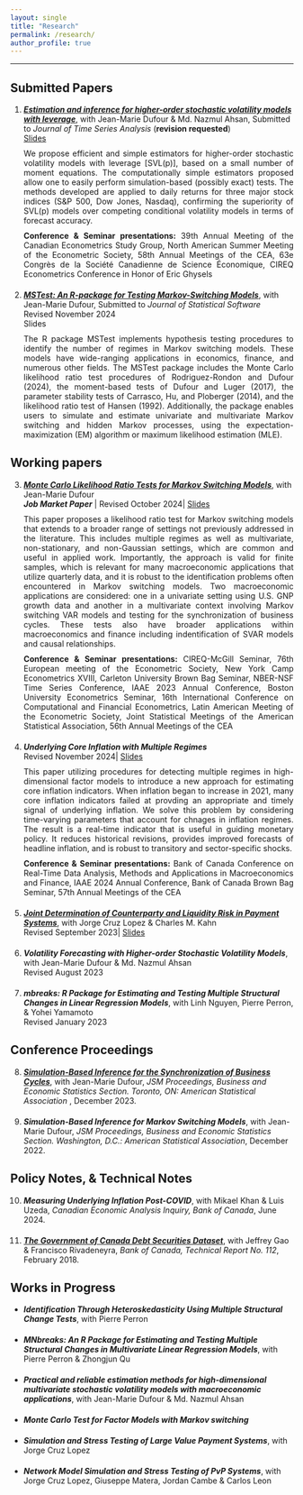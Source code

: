```yaml
---
layout: single
title: "Research"
permalink: /research/
author_profile: true
---
```

---
## Submitted Papers
<ol start=1>
  <li style="margin-bottom: 20px;">
    <a href="https://roga11.github.io/gabrielrodriguez.github.io/files/Ahsan_Dufour_RodriguezR_2024_SVP_Leverage.pdf" target="_blank"><em><b>Estimation and inference for higher-order stochastic volatility models with leverage</b></em></a>, with Jean-Marie Dufour & Md. Nazmul Ahsan, Submitted to <em>Journal of Time Series Analysis</em> (<b>revision requested</b>)
    <div style="text-align: justify; margin-bottom: 10px;"> 
      <a href="https://roga11.github.io/gabrielrodriguez.github.io/files/GRR_NASMES_2024_ Estimation_and_inference_for_higher_order_stochastic_volatility_models_with_leverage.pdf" target="_blank">Slides</a> 
    </div>
    <div style="text-align: justify; margin-bottom: 10px;">
      We propose efficient and simple estimators for higher-order stochastic volatility models with leverage [SVL(p)], based on a small number of moment equations. The computationally simple estimators proposed allow one to easily perform simulation-based (possibly exact) tests. The methods developed are applied to daily returns for three major stock indices (S&P 500, Dow Jones, Nasdaq), confirming the superiority of SVL(p) models over competing conditional volatility models in terms of forecast accuracy.
    </div>
    <div style="text-align: justify; margin-bottom: 10px;"> 
      <b>Conference & Seminar presentations:</b> 39th Annual Meeting of the Canadian Econometrics Study Group, North American Summer Meeting of the Econometric Society, 58th Annual Meetings of the CEA, 63e Congrès de la Société Canadienne de Science Économique, CIREQ Econometrics Conference in Honor of Eric Ghysels
    </div>
  </li>

   <li>
    <a href="https://roga11.github.io/gabrielrodriguez.github.io/files/RodriguezRondon_Dufour_2024_MSTest_Rpackage.pdf" target="_blank"><em><b>MSTest: An R-package for Testing Markov-Switching Models</b></em></a>, with Jean-Marie Dufour, Submitted to <em>Journal of Statistical Software</em>
    <div> 
      Revised November 2024
    </div>
     <div style="text-align: justify; margin-bottom: 10px;"> 
      Slides
    </div>
    <div style="text-align: justify; margin-bottom: 10px;">
      The R package MSTest implements hypothesis testing procedures to identify the number of regimes in Markov switching models. These models have wide-ranging applications in economics, finance, and numerous other fields. The MSTest package includes the Monte Carlo likelihood ratio test procedures of Rodriguez-Rondon and Dufour (2024), the moment-based tests of Dufour and Luger (2017), the parameter stability tests of Carrasco, Hu, and Ploberger (2014), and the likelihood ratio test of Hansen (1992). Additionally, the package enables users to simulate and estimate univariate and multivariate Markov switching and hidden Markov processes, using the expectation-maximization (EM) algorithm or maximum likelihood estimation (MLE).
    </div>
  </li>
</ol>


## Working papers
<ol start=3>
  <li style="margin-bottom: 20px;">
    <a href="https://roga11.github.io/gabrielrodriguez.github.io/files/RodriguezRondon_Dufour_2024_MonteCarlo_LikelihoodRatioTest_MarkovSwitchingModels_20241015.pdf" target="_blank"><em><b>Monte Carlo Likelihood Ratio Tests for Markov Switching Models</b></em></a>, with Jean-Marie Dufour 
    <div style="margin-bottom: 10px;"> <em><b>Job Market Paper</b></em> | Revised October 2024| <a href="https://roga11.github.io/gabrielrodriguez.github.io/files/GRodriguezRondon_CIREQLunchSeminar_20241008.pdf" target="_blank">Slides</a> 
    </div>
    <div style="text-align: justify; margin-bottom: 10px;"> 
      This paper proposes a likelihood ratio test for Markov switching models that extends to a broader range of settings not previously addressed in the literature. This includes multiple regimes as well as multivariate, non-stationary, and non-Gaussian settings, which are common and useful in applied work. Importantly, the approach is valid for finite samples, which is relevant for many macroeconomic applications that utilize quarterly data, and it is robust to the identification problems often encountered in Markov switching models. Two macroeconomic applications are considered: one in a univariate setting using U.S. GNP growth data and another in a multivariate context involving Markov switching VAR models and testing for the synchronization of business cycles. These tests also have broader applications within macroeconomics and finance including indentification of SVAR models and causal relationships. 
    </div>
    <div style="text-align: justify; margin-bottom: 10px;"> 
      <b>Conference & Seminar presentations:</b> CIREQ-McGill Seminar, 76th European meeting of the Econometric Society, New York Camp Econometrics XVIII, Carleton University Brown Bag Seminar, NBER-NSF Time Series Conference, IAAE 2023 Annual Conference, Boston University Econometrics Seminar, 16th International Conference on Computational and Financial Econometrics, Latin American Meeting of the Econometric Society, Joint Statistical Meetings of the American Statistical Association, 56th Annual Meetings of the CEA
    </div>
  </li>
  
  <li style="margin-bottom: 20px;">
    <em><b>Underlying Core Inflation with Multiple Regimes</b></em>
    <div style="margin-bottom: 10px;"> Revised November 2024| <a href="https://roga11.github.io/gabrielrodriguez.github.io/files/GRR_IAAE2024_underlying_core_inf.pdf" target="_blank">Slides</a> 
    </div>
    <div style="text-align: justify; margin-bottom: 10px;"> 
      This paper utilizing procedures for detecting multiple regimes in high-dimensional factor models to introduce a new approach for estimating core inflation indicators. When inflation began to increase in 2021, many core inflation indicators failed at provding an appropriate and timely signal of underlying inflation. We solve this problem by considering time-varying parameters that account for chnages in inflation regimes. The result is a real-time indicator that is useful in guiding monetary policy. It reduces historical revisions, provides improved forecasts of headline inflation, and is robust to transitory and sector-specific shocks. 
    </div>
    <div style="text-align: justify; margin-bottom: 10px;"> 
      <b>Conference & Seminar presentations:</b> Bank of Canada Conference on Real-Time Data Analysis, Methods and Applications in Macroeconomics and Finance, IAAE 2024 Annual Conference, Bank of Canada Brown Bag Seminar, 57th Annual Meetings of the CEA
    </div>
  </li>
  
  <li style="margin-bottom: 20px;">
    <a href="https://roga11.github.io/gabrielrodriguez.github.io/files/20240917_CKR_2024_Counterparty_and_Liquidity_Risk.pdf" target="_blank"> <em><b>Joint Determination of Counterparty and Liquidity Risk in Payment Systems</b></em></a>, with Jorge Cruz Lopez & Charles M. Kahn
    <div> Revised September 2023| <a href="https://roga11.github.io/gabrielrodriguez.github.io/files/20230921_GRodriguezRondon_Counterparty_and_Liquidity_Risk_in_Payments_CEMLAIIPaymentFMI.pdf" target="_blank">Slides</a> 
    </div>
  </li>
  
  <li style="margin-bottom: 20px;">
    <em><b>Volatility Forecasting with Higher-order Stochastic Volatility Models</b></em>, with Jean-Marie Dufour & Md. Nazmul Ahsan
    <div>       
      Revised August 2023
    </div>
  </li>
  
  <li style="margin-bottom: 20px;">
    <em><b>mbreaks: R Package for Estimating and Testing Multiple Structural Changes in Linear Regression Models</b></em>, with Linh Nguyen, Pierre Perron, & Yohei Yamamoto
    <div> 
      Revised January 2023  
    </div>
  </li>
</ol>



## Conference Proceedings
<ol start=8>
  <li style="margin-bottom: 20px;">
    <a href="https://roga11.github.io/gabrielrodriguez.github.io/files/RodriguezRondon_Dufour_2023_JSM_Proceedings.pdf" target="_blank"><em><b>Simulation-Based Inference for the Synchronization of Business Cycles</b></em></a>, with Jean-Marie Dufour, <em>JSM Proceedings, Business and Economic Statistics Section. Toronto, ON: American Statistical Association </em>, December 2023.
  </li>
  
  <li style="margin-bottom: 20px;">
    <em><b>Simulation-Based Inference for Markov Switching Models</b></em>, with Jean-Marie Dufour, <em>JSM Proceedings, Business and Economic Statistics Section. Washington, D.C.: American Statistical Association</em>, December 2022.
    <div> 
    </div>
  </li>
</ol>

## Policy Notes, & Technical Notes
<ol start=10>
  <li style="margin-bottom: 20px;">
    <em><b>Measuring Underlying Inflation Post-COVID</b></em>, with Mikael Khan & Luis Uzeda, <em>Canadian Economic Analysis Inquiry, Bank of Canada</em>, June 2024.
    <div> 
    </div>
  </li>
  
  <li style="margin-bottom: 20px;">
    <a href="https://www.bankofcanada.ca/wp-content/uploads/2018/02/tr112.pdf" target="_blank"><em><b>The Government of Canada Debt Securities Dataset</b></em></a>, with Jeffrey Gao & Francisco Rivadeneyra, <em>Bank of Canada, Technical Report No. 112</em>, February 2018.
  </li>
</ol>

## Works in Progress

<ul>
    <li style="margin-bottom: 20px;">
      <em><b>Identification Through Heteroskedasticity Using Multiple Structural Change Tests</b></em>, with Pierre Perron
    </li>
    <li style="margin-bottom: 20px;">
      <em><b>MNbreaks: An R Package for Estimating and Testing Multiple Structural Changes in Multivariate Linear Regression Models</b></em>, with Pierre Perron & Zhongjun Qu
    </li>
    <li style="margin-bottom: 20px;"> 
      <em><b>Practical and reliable estimation methods for high-dimensional multivariate stochastic volatility models with macroeconomic applications</b></em>, with Jean-Marie Dufour & Md. Nazmul Ahsan 
    </li>
    <li style="margin-bottom: 20px;">
      <em><b>Monte Carlo Test for Factor Models with Markov switching</b></em>
    </li>
    <li style="margin-bottom: 20px;">
      <em><b>Simulation and Stress Testing of Large Value Payment Systems</b></em>, with Jorge Cruz Lopez
    </li>
    <li style="margin-bottom: 20px;">
      <em><b>Network Model Simulation and Stress Testing of PvP Systems</b></em>, with Jorge Cruz Lopez, Giuseppe Matera, Jordan Cambe & Carlos Leon
    </li>
</ul>




<!-- {% if author.googlescholar %}
  You can also find my articles on <u><a href="{{author.googlescholar}}">my Google Scholar profile</a>.</u>
{% endif %}

{% include base_path %}

{% for post in site.publications reversed %}
  {% include archive-single.html %}
{% endfor %}
 -->
